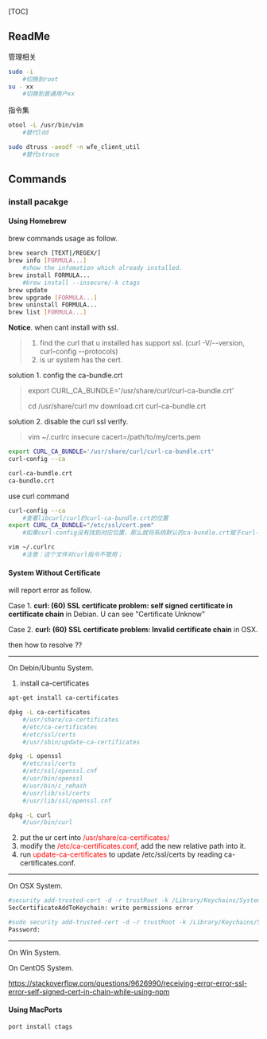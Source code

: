 [TOC]



## ReadMe



管理相关

```bash
sudo -i
	#切换到root
su - xx
	#切换到普通用户xx


```





指令集

```bash
otool -L /usr/bin/vim
	#替代ldd

sudo dtruss -aeodf -n wfe_client_util
	#替代strace
```



## Commands

### install pacakge

#### Using Homebrew

brew commands usage as follow.

```bash
brew search [TEXT|/REGEX/]
brew info [FORMULA...]
	#show the infomation which already installed.
brew install FORMULA...
	#brew install --insecure/-k ctags
brew update
brew upgrade [FORMULA...]
brew uninstall FORMULA...
brew list [FORMULA...]  
```

**Notice**. when cant install with ssl.

> 1. find the curl that u installed has support ssl. (curl -V/--version,  curl-config --protocols)
> 2. is ur system has the cert.



solution 1. config the ca-bundle.crt

> export CURL_CA_BUNDLE='/usr/share/curl/curl-ca-bundle.crt'
>
> cd /usr/share/curl
> mv download.crt curl-ca-bundle.crt

solution 2. disable the curl ssl verify.

> vim ~/.curlrc
> insecure
> cacert=/path/to/my/certs.pem

```bash
export CURL_CA_BUNDLE='/usr/share/curl/curl-ca-bundle.crt'
curl-config --ca

curl-ca-bundle.crt
ca-bundle.crt
```



use curl command

```bash
curl-config --ca
	#查看libcurl/curl的curl-ca-bundle.crt的位置
export CURL_CA_BUNDLE="/etc/ssl/cert.pem"                  
	#如果curl-config没有找到对应位置，那么就将系统默认的ca-bundle.crt赋于curl-ca-bundle.

vim ~/.curlrc
	#注意：这个文件对curl指令不管用；
```



#### System Without Certificate

will report error as follow.

Case 1. **curl: (60) SSL certificate problem: self signed certificate in certificate chain** in Debian.
U can see "Certificate Unknow" 

Case 2. **curl: (60) SSL certificate problem: Invalid certificate chain** in OSX.

then how to resolve ??



------------------

On Debin/Ubuntu System.

1. install ca-certificates

```bash
apt-get install ca-certificates

dpkg -L ca-certificates 
	#/usr/share/ca-certificates
	#/etc/ca-certificates
	#/etc/ssl/certs
	#/usr/sbin/update-ca-certificates

dpkg -L openssl      
	#/etc/ssl/certs
	#/etc/ssl/openssl.cnf
	#/usr/bin/openssl
	#/usr/bin/c_rehash
	#/usr/lib/ssl/certs
	#/usr/lib/ssl/openssl.cnf

dpkg -L curl
	#/usr/bin/curl
```

2. put the ur cert into <font color=red>/usr/share/ca-certificates/</font>
3. modify the <font color=red>/etc/ca-certificates.conf</font>, add the new relative path into it.
4. run <font color=red>update-ca-certificates</font> to update /etc/ssl/certs by reading ca-certificates.conf.



-----------

On OSX System.

```bash
#security add-trusted-cert -d -r trustRoot -k /Library/Keychains/System.keychain ~/SkyGuard.crt  
SecCertificateAddToKeychain: write permissions error

#sudo security add-trusted-cert -d -r trustRoot -k /Library/Keychains/System.keychain ~/SkyGuard.crt 
Password:
```



---------

On Win System.

On CentOS System.

https://stackoverflow.com/questions/9626990/receiving-error-error-ssl-error-self-signed-cert-in-chain-while-using-npm





#### Using MacPorts

```bash
port install ctags
```